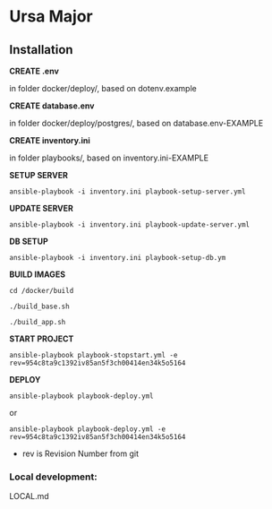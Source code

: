 # Ursa Major

## Installation

**CREATE .env**

in folder docker/deploy/, based on dotenv.example

**CREATE database.env** 

in folder docker/deploy/postgres/, based on database.env-EXAMPLE

**CREATE inventory.ini** 

in folder playbooks/, based on inventory.ini-EXAMPLE

**SETUP SERVER** 

`ansible-playbook -i inventory.ini playbook-setup-server.yml`

**UPDATE SERVER** 

`ansible-playbook -i inventory.ini playbook-update-server.yml`

**DB SETUP**

`ansible-playbook -i inventory.ini playbook-setup-db.ym`

**BUILD IMAGES**

`cd /docker/build`

`./build_base.sh`

`./build_app.sh`

**START PROJECT** 

`ansible-playbook playbook-stopstart.yml -e rev=954c8ta9c1392iv85an5f3ch00414en34k5o5164`

**DEPLOY** 

`ansible-playbook playbook-deploy.yml`

or

`ansible-playbook playbook-deploy.yml -e rev=954c8ta9c1392iv85an5f3ch00414en34k5o5164`

- rev is Revision Number from git


### Local development: 
LOCAL.md